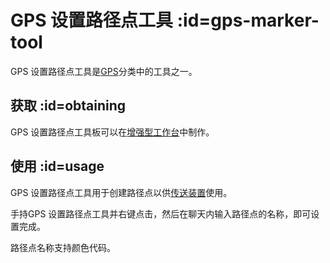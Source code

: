 # GPS 设置路径点工具 :id=gps-marker-tool

GPS 设置路径点工具是[GPS](/GPS)分类中的工具之一。

## 获取 :id=obtaining

GPS 设置路径点工具板可以在[增强型工作台](/Enhanced-Crafting-Table)中制作。

## 使用 :id=usage

GPS 设置路径点工具用于创建路径点以供[传送装置](/Teleporter)使用。

手持GPS 设置路径点工具并右键点击，然后在聊天内输入路径点的名称，即可设置完成。

路径点名称支持颜色代码。
